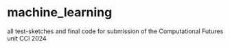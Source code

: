 # machine_learning
all test-sketches and final code for submission of the Computational Futures unit CCI 2024

